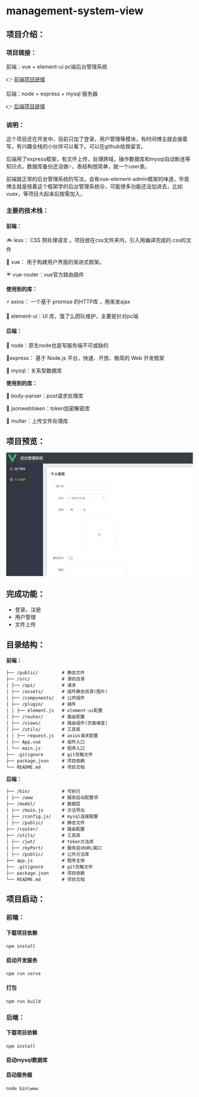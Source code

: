 # management-system-view

## 项目介绍：

### 项目链接：

前端：vue + element-ui pc端后台管理系统

:point_right: [前端项目链接](https://github.com/zizihao/ManagementSystem-View)  

后端：node + express + mysql 服务器

:point_right: [后端项目链接](https://github.com/zizihao/ManagementSystem-Server)  

### 说明：

这个项目还在开发中，目前只加了登录，用户管理等模块，有时间博主就会接着写，有兴趣全栈的小伙伴可以看下。可以在github给我留言。

后端用了express框架，有文件上传，处理跨域，操作数据库和mysql自动断连等知识点。数据库备份还没做💦，表结构很简单，就一个user表。

前端就正常的后台管理系统的写法，会有vue-element-admin框架的味道，毕竟博主就是按着这个框架学的后台管理系统😝，可能很多功能还没加进去，比如vuex，等项目大起来后按需加入。

### 主要的技术栈：

#### 前端：

 :bike: less： CSS 预处理语言 。项目放在css文件夹内，引入用编译完成的.css的文件

 :helicopter: vue： 用于构建用户界面的渐进式框架。

 :umbrella: vue-router：vue官方路由插件

**使用到的库：**

 :zap: axios： 一个基于 promise 的HTTP库 ，用来发ajax

 :whale2: element-ui：UI 库，饿了么团队维护，主要是针对pc端

#### 后端：

🥽 node：原生node也是写服务端不可或缺的

🧶express： 基于 Node.js 平台，快速、开放、极简的 Web 开发框架 

📀 mysql：关系型数据库

**使用到的库：**

🎈 body-parser：post请求处理库

🎈 jsonwebtoken：token加密解密库

🎈 multer：上传文件处理库

## 项目预览：

![1609635934641](README.assets/1609635934641.png)

## 完成功能：

-  登录，注册 
-  用户管理
-  文件上传

## 目录结构：

**前端：**

```
├── /public/         # 静态文件
├── /src/            # 源码目录
│ ├── /api/          # 请求
│ ├── /assets/       # 组件静态资源(图片)
│ ├── /components/   # 公共组件
│ ├── /plugin/       # 插件
| | ├── element.js   # element-ui配置
│ ├── /router/       # 路由配置
│ ├── /views/        # 路由组件(页面维度)
│ ├── /utils/        # 工具库
| | ├── request.js   # axios请求配置
│ ├── App.vue        # 组件入口
│ └── main.js        # 程序入口
├── .gitignore       # git忽略文件
├── package.json     # 项目依赖
└── README.md        # 项目文档
```

**后端：**

```
├── /bin/            # 可执行
│ ├── /www           # 服务启动配置项
├── /model/          # 数据层
│ ├── /main.js       # 方法导出
│ ├── /config.js/    # mysql连接配置
│ ├── /public/       # 静态文件
├── /router/         # 路由配置
├── /utils/          # 工具库
│ ├── /jwt/          # token方法库
│ ├── /myPort/       # 服务启动URL端口
│ ├── /public/       # 公共方法库
├── app.js           # 程序主体
├── .gitignore       # git忽略文件
├── package.json     # 项目依赖
└── README.md        # 项目文档
```

## 项目启动：

### 前端：

#### 下载项目依赖

```
npm install
```

#### 启动开发服务

```
npm run serve
```

#### 打包

```
npm run build
```

### 后端：

#### 下载项目依赖

```
npm install
```

#### 启动mysql数据库

#### 启动服务器

```
node bin\www
```

